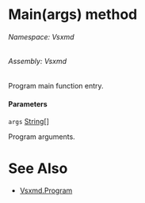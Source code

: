 <a name='M-Vsxmd-Program-Main-System-String[]-'></a>
# Main(args) method

###### Namespace:  Vsxmd

###### Assembly:  Vsxmd

Program main function entry.

#### Parameters

`args`  [String[]](https://docs.microsoft.com/dotnet/api/System.String[])  

Program arguments.

# See Also

- [Vsxmd.Program](././Program.md)
